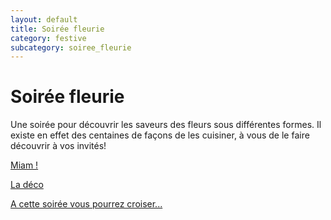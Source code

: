 ```yaml
---
layout: default
title: Soirée fleurie
category: festive
subcategory: soiree_fleurie
---
```


# Soirée fleurie

Une soirée pour découvrir les saveurs des fleurs sous différentes formes.
Il existe en effet des centaines de façons de les cuisiner, à vous de le faire découvrir à vos invités!


[Miam !](/pages/soiree_fleurie/miam.html)

[La déco](/pages/soiree_fleurie/deco.html)

[A cette soirée vous pourrez croiser...](/pages/soiree_fleurie/deguisements.html)
